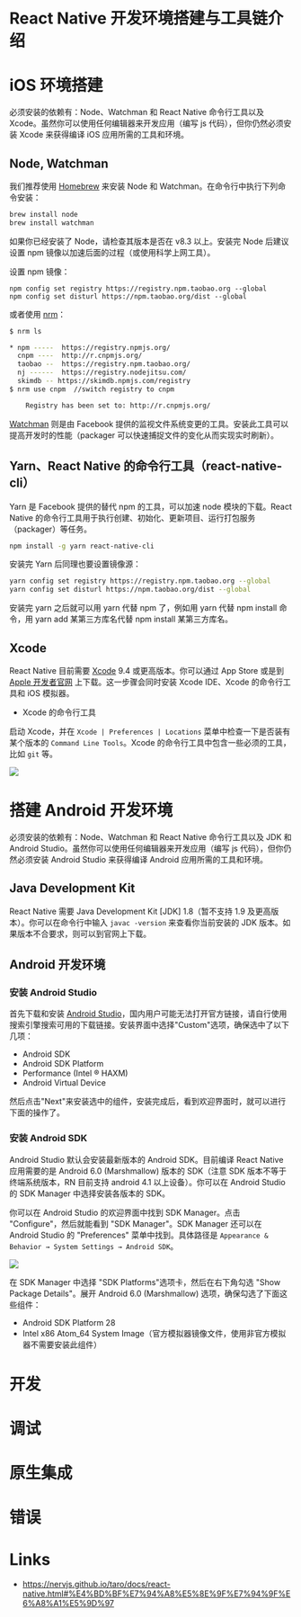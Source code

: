 # React Native 开发环境搭建与工具链介绍

# iOS 环境搭建

必须安装的依赖有：Node、Watchman 和 React Native 命令行工具以及 Xcode。虽然你可以使用任何编辑器来开发应用（编写 js 代码），但你仍然必须安装 Xcode 来获得编译 iOS 应用所需的工具和环境。

## Node, Watchman

我们推荐使用 [Homebrew](http://brew.sh/) 来安装 Node 和 Watchman。在命令行中执行下列命令安装：

```sh
brew install node
brew install watchman
```

如果你已经安装了 Node，请检查其版本是否在 v8.3 以上。安装完 Node 后建议设置 npm 镜像以加速后面的过程（或使用科学上网工具）。

设置 npm 镜像：

```
npm config set registry https://registry.npm.taobao.org --global
npm config set disturl https://npm.taobao.org/dist --global
```

或者使用 [nrm](https://github.com/Pana/nrm)：

```sh
$ nrm ls

* npm -----  https://registry.npmjs.org/
  cnpm ----  http://r.cnpmjs.org/
  taobao --  https://registry.npm.taobao.org/
  nj ------  https://registry.nodejitsu.com/
  skimdb -- https://skimdb.npmjs.com/registry
$ nrm use cnpm  //switch registry to cnpm

    Registry has been set to: http://r.cnpmjs.org/
```

[Watchman](https://facebook.github.io/watchman) 则是由 Facebook 提供的监视文件系统变更的工具。安装此工具可以提高开发时的性能（packager 可以快速捕捉文件的变化从而实现实时刷新）。

## Yarn、React Native 的命令行工具（react-native-cli）

Yarn 是 Facebook 提供的替代 npm 的工具，可以加速 node 模块的下载。React Native 的命令行工具用于执行创建、初始化、更新项目、运行打包服务（packager）等任务。

```sh
npm install -g yarn react-native-cli
```

安装完 Yarn 后同理也要设置镜像源：

```sh
yarn config set registry https://registry.npm.taobao.org --global
yarn config set disturl https://npm.taobao.org/dist --global
```

安装完 yarn 之后就可以用 yarn 代替 npm 了，例如用 yarn 代替 npm install 命令，用 yarn add 某第三方库名代替 npm install 某第三方库名。

## Xcode

React Native 目前需要 [Xcode](https://developer.apple.com/xcode/downloads/) 9.4 或更高版本。你可以通过 App Store 或是到 [Apple 开发者官网](https://developer.apple.com/xcode/downloads/) 上下载。这一步骤会同时安装 Xcode IDE、Xcode 的命令行工具和 iOS 模拟器。

- Xcode 的命令行工具

启动 Xcode，并在 `Xcode | Preferences | Locations` 菜单中检查一下是否装有某个版本的 `Command Line Tools`。Xcode 的命令行工具中包含一些必须的工具，比如 `git` 等。

![](https://assets.ng-tech.icu/item/20230417210009.png)

# 搭建 Android 开发环境

必须安装的依赖有：Node、Watchman 和 React Native 命令行工具以及 JDK 和 Android Studio。虽然你可以使用任何编辑器来开发应用（编写 js 代码），但你仍然必须安装 Android Studio 来获得编译 Android 应用所需的工具和环境。

## Java Development Kit

React Native 需要 Java Development Kit [JDK] 1.8（暂不支持 1.9 及更高版本）。你可以在命令行中输入 `javac -version` 来查看你当前安装的 JDK 版本。如果版本不合要求，则可以到官网上下载。

## Android 开发环境

### 安装 Android Studio

首先下载和安装 [Android Studio](https://developer.android.com/studio/index.html)，国内用户可能无法打开官方链接，请自行使用搜索引擎搜索可用的下载链接。安装界面中选择"Custom"选项，确保选中了以下几项：

- Android SDK
- Android SDK Platform
- Performance (Intel ® HAXM)
- Android Virtual Device

然后点击"Next"来安装选中的组件，安装完成后，看到欢迎界面时，就可以进行下面的操作了。

### 安装 Android SDK

Android Studio 默认会安装最新版本的 Android SDK。目前编译 React Native 应用需要的是 Android 6.0 (Marshmallow) 版本的 SDK（注意 SDK 版本不等于终端系统版本，RN 目前支持 android 4.1 以上设备）。你可以在 Android Studio 的 SDK Manager 中选择安装各版本的 SDK。

你可以在 Android Studio 的欢迎界面中找到 SDK Manager。点击 "Configure"，然后就能看到 "SDK Manager"。SDK Manager 还可以在 Android Studio 的 "Preferences" 菜单中找到。具体路径是 `Appearance & Behavior → System Settings → Android SDK`。

![](https://assets.ng-tech.icu/item/20230417210029.png)

在 SDK Manager 中选择 "SDK Platforms"选项卡，然后在右下角勾选 "Show Package Details"。展开 Android 6.0 (Marshmallow) 选项，确保勾选了下面这些组件：

- Android SDK Platform 28
- Intel x86 Atom_64 System Image（官方模拟器镜像文件，使用非官方模拟器不需要安装此组件）

# 开发

# 调试

# 原生集成

# 错误

# Links

- https://nervjs.github.io/taro/docs/react-native.html#%E4%BD%BF%E7%94%A8%E5%8E%9F%E7%94%9F%E6%A8%A1%E5%9D%97
